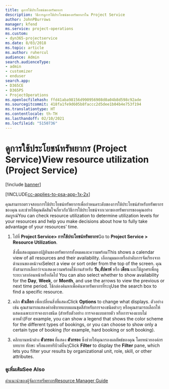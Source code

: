 ```yaml
---
title: ดูการใช้ประโยชน์ของทรัพยากร
description: วิธีการดูการใช้ประโยชน์ของทรัพยากรใน Project Service
author: JohnPBurrows
manager: kfend
ms.service: project-operations
ms.custom:
- dyn365-projectservice
ms.date: 8/03/2018
ms.topic: article
ms.author: ruhercul
audience: Admin
search.audienceType:
- admin
- customizer
- enduser
search.app:
- D365CE
- D365PS
- ProjectOperations
ms.openlocfilehash: ffd41aba98156d990956908d0a04b8d598c92ade
ms.sourcegitcommit: 418fa1fe9d605b8faccc2d5dee1b04b4e753f194
ms.translationtype: HT
ms.contentlocale: th-TH
ms.lasthandoff: 02/10/2021
ms.locfileid: "5150736"
---
```

# <a name="view-resource-utilization-project-service"></a><span data-ttu-id="4ed3b-103">ดูการใช้ประโยชน์ทรัพยากร (Project Service)</span><span class="sxs-lookup"><span data-stu-id="4ed3b-103">View resource utilization (Project Service)</span></span>

[!include [banner](../includes/psa-now-project-operations.md)]

[!INCLUDE[cc-applies-to-psa-app-1x-2x](../includes/cc-applies-to-psa-app-1x-2x.md)]

<span data-ttu-id="4ed3b-104">คุณสามารถตรวจสอบการใช้ประโยชน์ทรัพยากรเพื่อกำหนดระดับของการใช้ประโยชน์สำหรับทรัพยากรของคุณ และช่วยให้คุณตัดสินใจเกี่ยวกับวิธีการใช้ประโยชน์จากเวลาของทรัพยากรของคุณอย่างสมบูรณ์</span><span class="sxs-lookup"><span data-stu-id="4ed3b-104">You can check resource utilization to determine utilization levels for your resources and help you make decisions about how to fully take advantage of your resources’ time.</span></span>  
  
1. <span data-ttu-id="4ed3b-105">ไปที่ **Project Service> การใช้ประโยชน์ทรัพยากร**</span><span class="sxs-lookup"><span data-stu-id="4ed3b-105">Go to **Project Service > Resource Utilization**.</span></span> 

     <span data-ttu-id="4ed3b-106">สิ่งนี้แสดงมุมมองปฏิทินของทรัพยากรทั้งหมดและความพร้อม</span><span class="sxs-lookup"><span data-stu-id="4ed3b-106">This shows a calendar view of all resources and their availability.</span></span> <span data-ttu-id="4ed3b-107">เลือกมุมมองหรือลำดับการจัดเรียงจากด้านบนของหน้าจอ</span><span class="sxs-lookup"><span data-stu-id="4ed3b-107">Select a view or sort order from the top of the screen.</span></span> <span data-ttu-id="4ed3b-108">คุณยังสามารถเลือกว่าจะแสดงความพร้อมใช้งานสำหรับ **วัน**,**สัปดาห์** หรือ **เดือน** และใช้ลูกศรเพื่อดูระยะเวลาก่อนหน้าหรือถัดไป </span><span class="sxs-lookup"><span data-stu-id="4ed3b-108">You can also select whether to show availability for the **Day**, **Week**, or **Month**, and use the arrows to view the previous or next time period.</span></span> <span data-ttu-id="4ed3b-109">ใช้กล่องค้นหาเพื่อค้นหาทรัพยากรที่ระบุ</span><span class="sxs-lookup"><span data-stu-id="4ed3b-109">Use the search box to find a specific resource.</span></span>      
  
2. <span data-ttu-id="4ed3b-110">คลิก **ตัวเลือก** เพื่อเปลี่ยนสิ่งที่แสดง</span><span class="sxs-lookup"><span data-stu-id="4ed3b-110">Click **Options** to change what displays.</span></span> <span data-ttu-id="4ed3b-111">ตัวอย่างเช่น คุณสามารถแสดงคำอธิบายแบบแผนชุดสีสำหรับการจองชนิดต่างๆ หรือคุณสามารถเลือกให้แสดงเฉพาะการจองบางชนิด (สำหรับตัวอย่าง การจองแบบตายตัว หรือการจองแบบไม่ตายตัว)</span><span class="sxs-lookup"><span data-stu-id="4ed3b-111">For example, you can show a legend that shows the color scheme for the different types of bookings, or you can choose to show only a certain type of booking (for example, hard booking or soft booking).</span></span>  

3. <span data-ttu-id="4ed3b-112">คลิกบานหน้าต่าง **ตัวกรอง** ที่แสดง **ตัวกรอง** ซึ่งช่วยให้คุณกรองผลลัพธ์ของคุณ โดยหน่วยองค์กร บทบาท ทักษะ หรือแอททริบิวต์อื่นๆ</span><span class="sxs-lookup"><span data-stu-id="4ed3b-112">Click **Filter** to display the **Filter** pane, which lets you filter your results by organizational unit, role, skill, or other attributes.</span></span>  
  
### <a name="see-also"></a><span data-ttu-id="4ed3b-113">ดูเพิ่มเติม</span><span class="sxs-lookup"><span data-stu-id="4ed3b-113">See Also</span></span>  
 [<span data-ttu-id="4ed3b-114">คำแนะนำของผู้จัดการทรัพยากร</span><span class="sxs-lookup"><span data-stu-id="4ed3b-114">Resource Manager Guide</span></span>](../psa/resource-manager-guide.md)
